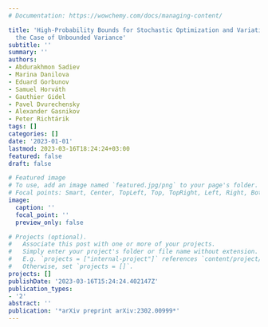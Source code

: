 ```yaml
---
# Documentation: https://wowchemy.com/docs/managing-content/

title: 'High-Probability Bounds for Stochastic Optimization and Variational Inequalities:
  the Case of Unbounded Variance'
subtitle: ''
summary: ''
authors:
- Abdurakhmon Sadiev
- Marina Danilova
- Eduard Gorbunov
- Samuel Horváth
- Gauthier Gidel
- Pavel Dvurechensky
- Alexander Gasnikov
- Peter Richtárik
tags: []
categories: []
date: '2023-01-01'
lastmod: 2023-03-16T18:24:24+03:00
featured: false
draft: false

# Featured image
# To use, add an image named `featured.jpg/png` to your page's folder.
# Focal points: Smart, Center, TopLeft, Top, TopRight, Left, Right, BottomLeft, Bottom, BottomRight.
image:
  caption: ''
  focal_point: ''
  preview_only: false

# Projects (optional).
#   Associate this post with one or more of your projects.
#   Simply enter your project's folder or file name without extension.
#   E.g. `projects = ["internal-project"]` references `content/project/deep-learning/index.md`.
#   Otherwise, set `projects = []`.
projects: []
publishDate: '2023-03-16T15:24:24.402147Z'
publication_types:
- '2'
abstract: ''
publication: '*arXiv preprint arXiv:2302.00999*'
---
```

